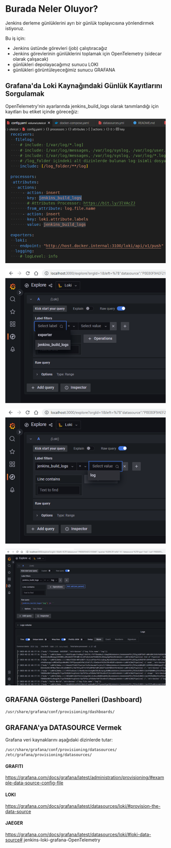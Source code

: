 # Burada Neler Oluyor?

Jenkins derleme günlüklerini ayrı bir günlük toplayıcısına yönlendirmek istiyoruz.

Bu iş için:
- Jenkins üstünde görevleri (job) çalıştıracağız
- Jenkins görevlerinin günlüklerini toplamak için OpenTelemetry (sidecar olarak çalışacak)
- günlükleri depolayacağımız sunucu LOKI
- günlükleri görüntüleyeceğimiz sunucu GRAFANA


## Grafana'da Loki Kaynağındaki Günlük Kayıtlarını Sorgulamak

OpenTelemetry'nin ayarlarında jenkins_build_logs olarak tanımlandığı için kayıtları bu etiket içinde göreceğiz:

![](.vscode/readme-images/2023-02-22-03-22-09.png)

![](.vscode/readme-images/2023-02-22-03-19-06.png)

![](.vscode/readme-images/2023-02-22-03-19-27.png)

![](.vscode/readme-images/2023-02-22-03-20-04.png)

## GRAFANA Gösterge Panelleri (Dashboard)
```
/usr/share/grafana/conf/provisioning/dashboards/
```

## GRAFANA'ya DATASOURCE Vermek

Grafana veri kaynaklarını aşağıdaki dizinlerde tutar:
```
/usr/share/grafana/conf/provisioning/datasources/
/etc/grafana/provisioning/datasources/
```

#### GRAFITI
 https://grafana.com/docs/grafana/latest/administration/provisioning/#example-data-source-config-file

#### LOKI
 https://grafana.com/docs/grafana/latest/datasources/loki/#provision-the-data-source

#### JAEGER
 https://grafana.com/docs/grafana/latest/datasources/loki/#loki-data-source# jenkins-loki-grafana-OpenTelemetry
